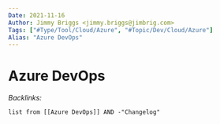 ```yaml
---
Date: 2021-11-16
Author: Jimmy Briggs <jimmy.briggs@jimbrig.com>
Tags: ["#Type/Tool/Cloud/Azure", "#Topic/Dev/Cloud/Azure"]
Alias: "Azure DevOps"
---
```


# Azure DevOps

*Backlinks:*

```dataview
list from [[Azure DevOps]] AND -"Changelog"
```